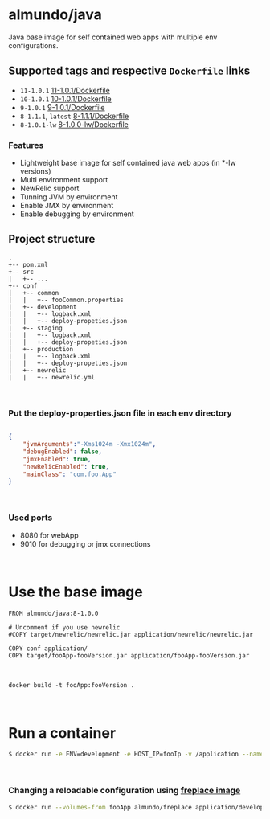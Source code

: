# almundo/java
Java base image for self contained web apps with multiple env configurations.

## Supported tags and respective ```Dockerfile``` links
 * ```11-1.0.1``` [11-1.0.1/Dockerfile](https://github.com/almundocom/docker-images/tree/master/almundo/java/11-1.0.1)
 * ```10-1.0.1``` [10-1.0.1/Dockerfile](https://github.com/almundocom/docker-images/tree/master/almundo/java/10-1.0.1)
 * ```9-1.0.1``` [9-1.0.1/Dockerfile](https://github.com/almundocom/docker-images/tree/master/almundo/java/9-1.0.1)
 * ```8-1.1.1```, ```latest```  [8-1.1.1/Dockerfile](https://github.com/almundocom/docker-images/tree/master/almundo/java/8-1.1.1)
 * ```8-1.0.1-lw``` [8-1.0.0-lw/Dockerfile](https://github.com/almundocom/docker-images/tree/master/almundo/java/8-1.0.1-lw)


### Features
 - Lightweight base image for self contained java web apps (in *-lw versions)
 - Multi environment support
 - NewRelic support
 - Tunning JVM by environment
 - Enable JMX by environment
 - Enable debugging by environment


## Project structure
```
.
+-- pom.xml
+-- src
|   +-- ...
+-- conf
|   +-- common
|   |   +-- fooCommon.properties
|   +-- development
|   |   +-- logback.xml
|   |   +-- deploy-propeties.json
|   +-- staging
|   |   +-- logback.xml
|   |   +-- deploy-propeties.json
|   +-- production
|   |   +-- logback.xml
|   |   +-- deploy-propeties.json
|   +-- newrelic
|   |   +-- newrelic.yml
```

&nbsp;
### Put the deploy-properties.json file in each env directory

```json

{
	"jvmArguments":"-Xms1024m -Xmx1024m",
	"debugEnabled": false,
	"jmxEnabled": true,
	"newRelicEnabled": true,
	"mainClass": "com.foo.App"
}

```
&nbsp;
### Used ports
 - 8080 for webApp
 - 9010 for debugging or jmx connections

&nbsp;
# Use the base image

```docker
FROM almundo/java:8-1.0.0

# Uncomment if you use newrelic
#COPY target/newrelic/newrelic.jar application/newrelic/newrelic.jar

COPY conf application/
COPY target/fooApp-fooVersion.jar application/fooApp-fooVersion.jar

```
&nbsp;
```dockerfile
docker build -t fooApp:fooVersion .
```

&nbsp;
# Run a container

 ```bash
 $ docker run -e ENV=development -e HOST_IP=fooIp -v /application --name fooApp -P  fooApp
 ```

&nbsp;
### Changing a reloadable configuration using [freplace image](https://hub.docker.com/r/almundo/freplace/)

```bash
$ docker run --volumes-from fooApp almundo/freplace application/development https://foo.com/logback.xml
```
